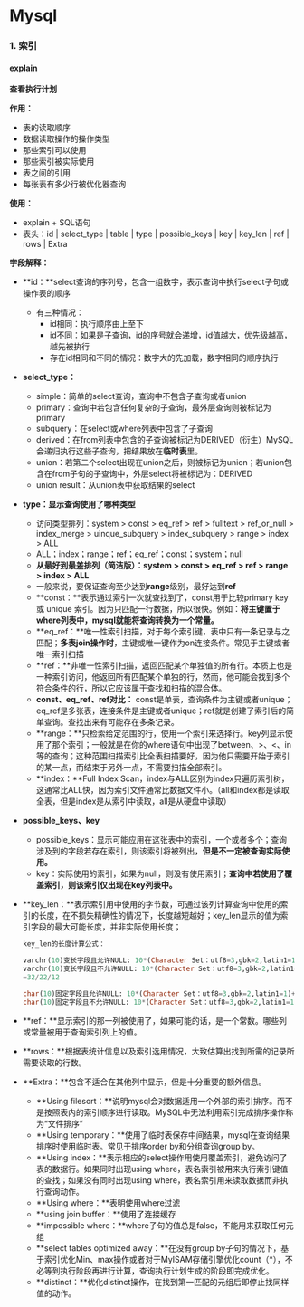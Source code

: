 # Mysql

### 1. 索引

#### explain

**查看执行计划**

**作用：**

* 表的读取顺序
* 数据读取操作的操作类型
* 那些索引可以使用
* 那些索引被实际使用
* 表之间的引用
* 每张表有多少行被优化器查询

**使用：**

* explain + SQL语句
* 表头：id | select_type | table | type | possible_keys | key | key_len | ref | rows | Extra

**字段解释：**

* **id：**select查询的序列号，包含一组数字，表示查询中执行select子句或操作表的顺序
  * 有三种情况：
    * id相同：执行顺序由上至下
    * id不同：如果是子查询，id的序号就会递增，id值越大，优先级越高，越先被执行
    * 存在id相同和不同的情况：数字大的先加载，数字相同的顺序执行



* **select_type：**
  * simple：简单的select查询，查询中不包含子查询或者union
  * primary：查询中若包含任何复杂的子查询，最外层查询则被标记为primary
  * subquery：在select或where列表中包含了子查询
  * derived：在from列表中包含的子查询被标记为DERIVED（衍生）MySQL会递归执行这些子查询，把结果放在**临时表**里。
  * union：若第二个select出现在union之后，则被标记为union；若union包含在from子句的子查询中，外层select将被标记为：DERIVED
  * union result：从union表中获取结果的select



* **type：显示查询使用了哪种类型**
  * 访问类型排列：system > const > eq_ref > ref > fulltext > ref_or_null > index_merge > uinque_subquery > index_subquery > range > index > ALL
  * ALL；index；range；ref；eq_ref；const；system；null
  * **从最好到最差排列（简洁版）：system > const > eq_ref > ref > range > index > ALL**
  * 一般来说，要保证查询至少达到**range**级别，最好达到**ref**
  * **const：**表示通过索引一次就查找到了，const用于比较primary key 或 unique 索引。因为只匹配一行数据，所以很快。例如：**将主键置于where列表中，mysql就能将查询转换为一个常量。**
  * **eq_ref：**唯一性索引扫描，对于每个索引键，表中只有一条记录与之匹配；**多表join操作时**，主键或唯一键作为on连接条件。常见于主键或者唯一索引扫描
  * **ref：**非唯一性索引扫描，返回匹配某个单独值的所有行。本质上也是一种索引访问，他返回所有匹配某个单独的行，然而，他可能会找到多个符合条件的行，所以它应该属于查找和扫描的混合体。
  * **const、eq_ref、ref对比：** const是单表，查询条件为主键或者unique；eq_ref是多张表，连接条件是主键或者unique；ref就是创建了索引后的简单查询。查找出来有可能存在多条记录。
  * **range：**只检索给定范围的行，使用一个索引来选择行。key列显示使用了那个索引；一般就是在你的where语句中出现了between、>、<、in等的查询；这种范围扫描索引比全表扫描要好，因为他只需要开始于索引的某一点，而结束于另外一点，不需要扫描全部索引。
  * **index：**Full Index Scan，index与ALL区别为index只遍历索引树，这通常比ALL快，因为索引文件通常比数据文件小。（all和index都是读取全表，但是index是从索引中读取，all是从硬盘中读取）



* **possible_keys、key**
  * possible_keys：显示可能应用在这张表中的索引，一个或者多个；查询涉及到的字段若存在索引，则该索引将被列出，**但是不一定被查询实际使用。**
  * key：实际使用的索引，如果为null，则没有使用索引；**查询中若使用了覆盖索引，则该索引仅出现在key列表中。**



* **key_len：**表示索引用中使用的字节数，可通过该列计算查询中使用的索引的长度，在不损失精确性的情况下，长度越短越好；key_len显示的值为索引字段的最大可能长度，并非实际使用长度；

  ```sql
  key_len的长度计算公式：
  
  varchr(10)变长字段且允许NULL: 10*(Character Set：utf8=3,gbk=2,latin1=1)+1(NULL)+2(变长字段) = 33/23/13	
  varchr(10)变长字段且不允许NULL: 10*(Character Set：utf8=3,gbk=2,latin1=1)+2(变长字段)
  =32/22/12
  
  char(10)固定字段且允许NULL: 10*(Character Set：utf8=3,gbk=2,latin1=1)+1(NULL)=31/21/11
  char(10)固定字段且不允许NULL: 10*(Character Set：utf8=3,gbk=2,latin1=1)=30/20/10
  ```



* **ref：**显示索引的那一列被使用了，如果可能的话，是一个常数。哪些列或常量被用于查询索引列上的值。
* **rows：**根据表统计信息以及索引选用情况，大致估算出找到所需的记录所需要读取的行数。
* **Extra：**包含不适合在其他列中显示，但是十分重要的额外信息。
  * **Using filesort：**说明mysql会对数据适用一个外部的索引排序。而不是按照表内的索引顺序进行读取。MySQL中无法利用索引完成排序操作称为“文件排序”
  * **Using temporary：**使用了临时表保存中间结果，mysql在查询结果排序时使用临时表。常见于排序order by和分组查询group by。
  * **Using index：**表示相应的select操作用使用覆盖索引，避免访问了表的数据行。如果同时出现using where，表名索引被用来执行索引键值的查找；如果没有同时出现using where，表名索引用来读取数据而非执行查询动作。
  * **Using where：**表明使用where过滤
  * **using join buffer：**使用了连接缓存
  * **impossible where：**where子句的值总是false，不能用来获取任何元组
  * **select tables optimized away：**在没有group by子句的情况下，基于索引优化Min、max操作或者对于MyISAM存储引擎优化count（*），不必等到执行阶段再进行计算，查询执行计划生成的阶段即完成优化。
  * **distinct：**优化distinct操作，在找到第一匹配的元组后即停止找同样值的动作。

